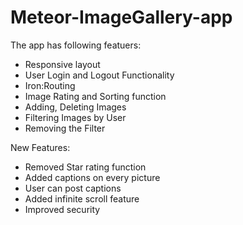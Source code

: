# Meteor-ImageGallery-app
The app has following featuers:
* Responsive layout
* User Login and Logout Functionality
* Iron:Routing
* Image Rating and Sorting function
* Adding, Deleting Images
* Filtering Images by User
* Removing the Filter

New Features:
* Removed Star rating function
* Added captions on every picture
* User can post captions
* Added infinite scroll feature
* Improved security



